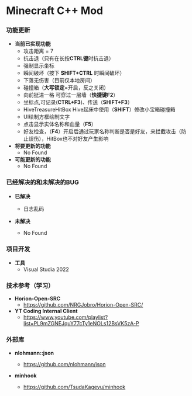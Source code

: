 ﻿# Minecraft  C++ Mod

### **功能更新**

- **当前已实现功能**
  - 攻击距离 = 7
  - 抗击退（只有在长按**CTRL键**时抗击退）
  - 强制显示坐标
  - 瞬间破坏（按下 **SHIFT+CTRL** 时瞬间破坏）
  - 下落无伤害（目前仅本地房间）
  - 碰撞箱（**大写锁定**=开启，反之关闭）
  - 向前挺进一格 可穿过一层墙（**快捷键F2**）
  - 坐标点,可记录(**CTRL+F3**)、传送（**SHIFT+F3**）
  - HiveTreasureHitBox Hive起床中使用（**SHIFT**）修改小宝箱碰撞箱
  - UI绘制方框绘制文字
  - 点击显示实体名称和血量（**F5**）
  - 好友检查，（**F4**）开启后通过玩家名称判断是否是好友，来拦截攻击（防止误伤），HitBox也不对好友产生影响
- **将要更新的功能**
  - No Found
- **可能更新的功能**
  - No Found
  
### **已经解决的和未解决的BUG**
- **已解决**
  - 日志乱码

- **未解决**
  - No Found
  
### **项目开发**
- **工具**
  - Visual Studia 2022

### **技术参考（学习）**
- **Horion-Open-SRC**
  - https://github.com/NRGJobro/Horion-Open-SRC/
- **YT Coding Internal Client**
  - https://www.youtube.com/playlist?list=PL9mZGNEJquY77cTy1eNOLs12BsVK5zA-P

### **外部库**
- **nlohmann::json**
  - https://github.com/nlohmann/json
  
- **minhook**
  - https://github.com/TsudaKageyu/minhook
